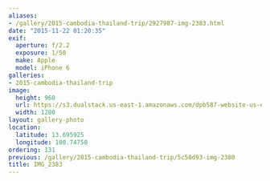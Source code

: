 ```yaml
---
aliases:
- /gallery/2015-cambodia-thailand-trip/2927987-img-2383.html
date: "2015-11-22 01:20:35"
exif:
  aperture: f/2.2
  exposure: 1/50
  make: Apple
  model: iPhone 6
galleries:
- 2015-cambodia-thailand-trip
image:
  height: 960
  url: https://s3.dualstack.us-east-1.amazonaws.com/dpb587-website-us-east-1/asset/gallery/2015-cambodia-thailand-trip/2927987-img-2383~1280.jpg
  width: 1280
layout: gallery-photo
location:
  latitude: 13.695925
  longitude: 100.74758
ordering: 131
previous: /gallery/2015-cambodia-thailand-trip/5c50d93-img-2380
title: IMG_2383
---
```

